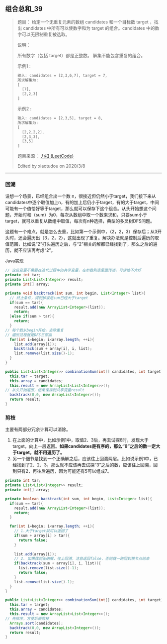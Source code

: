 ## 组合总和_39

> 题目：
> 给定一个无重复元素的数组 candidates 和一个目标数 target ，找出 candidates 中所有可以使数字和为 target 的组合。candidates 中的数字可以无限制重复被选取。
>
> 说明：
>
> 所有数字（包括 target）都是正整数。
> 解集不能包含重复的组合。 
>
> 示例1 :
>
> ```txt
> 输入: candidates = [2,3,6,7], target = 7,
> 所求解集为:
> [
>   [7],
>   [2,2,3]
> ]
> ```
>
> 示例2 :
>
> ```txt
> 输入: candidates = [2,3,5], target = 8,
> 所求解集为:
> [
>   [2,2,2,2],
>   [2,3,3],
>   [3,5]
> ]
> ```
>
> 题目来源： [力扣 (LeetCode)](https://leetcode-cn.com/problems/combination-sum)
>
> Edited by xiaotudou on 2020/3/8

----

### 回溯

设想一个场景，已经组合出一个数 n，很接近但仍然小于target，我们接下来从candidates中逐个取值加上n，有的加上后仍小于target，有的大于target，中间可能有一个值恰好等于target，那么就可以保存下这个组合。从头开始想这个问题，开始时和（sum）为0，每次从数组中取一个数来求和，只要sum小于target，就可以重复从数组中取值，每次有n种选择，典型的多叉树DFS问题。

这题有一个难点，就是怎么去重，比如第一个示例中，（2，2，3）保存后；从3开头时，还会遍历出（3，2，2），这就出现了重复。解决办法就是控制后遍历的取值范围，比如说“2”打头遍历之后，与“2”相关的解都已经找到了，那么之后的遍历，就不应该再考虑“2”。

Java实现

```java
// 这些变量不需要在迭代过程中的共享变量，在参数列表里面传递，可读性不大好
private int tar;
private List<List<Integer>> result;
private int[] array;

private void backtrack(int sum, int begin, List<Integer> list){
  // 终止条件，得到解或是sum已经大于target
  if(sum == tar){
    result.add(new ArrayList<Integer>(list));
    return;
  }else if(sum > tar){
    return;
  }
// 每个数从begin开始，去除重复
// 遍历过程就是DFS三部曲
  for(int i=begin; i<array.length; ++i){
    list.add(array[i]);
    backtrack(sum + array[i], i, list);
    list.remove(list.size()-1);
  }
}

public List<List<Integer>> combinationSum(int[] candidates, int target) {
  this.tar = target;
  this.array = candidates;
  this.result = new ArrayList<List<Integer>>();
// 从头开始遍历，结果保存到共享变量result
  backtrack(0,0, new ArrayList<Integer>());
  return result;
}
```

### 剪枝

主要有两部分冗余计算可以消除。

1. 在上面的计算中，比如示例1中，取值2、3后，再去试探6时，发现大于target，向上一层返回。**如果candidates是有序的，那么“6”之后的数一定大于target，就不用遍历了。**
2. 另一个细节是找到一个正确解之后，应该往上回溯两层。比如说示例1中，已经找到了2、2、3，那么就不应该再去试探“3”之后的数，应该往上回溯，回到只有2，再往后遍历，因为可能还有5可以组成7。

```java
private int tar;
private List<List<Integer>> result;
private int[] array;

private boolean backtrack(int sum, int begin, List<Integer> list){
  if(sum == tar){
    result.add(new ArrayList<Integer>(list));
    return;
  }

  for(int i=begin; i<array.length; ++i){
    // 1.大于target就可以返回了
    if(sum + array[i] > tar){
      return false;
    }
    
    list.add(array[i]);
    // 2. 如果找到正确解，往上回溯，注意返回false，否则就一路回到根节点结束
    if(backtrack(sum + array[i], i, list)){
      list.remove(list.size()-1);
      return false;
    }
    list.remove(list.size()-1);
  }
}

public List<List<Integer>> combinationSum(int[] candidates, int target) {
  this.tar = target;
  this.array = candidates;
  this.result = new ArrayList<List<Integer>>();
// 先排序，方便后面剪枝
  Arrays.sort(candidates);
  backtrack(0,0, new ArrayList<Integer>());
  return result;
}

```